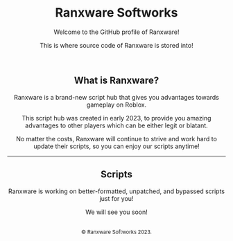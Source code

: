 <div align="center">
  <h1>Ranxware Softworks</h1>
  
  <p>Welcome to the GitHub profile of Ranxware!</p>
  <p>This is where source code of Ranxware is stored into!</p>
  
  <br>
  
  <h2>What is Ranxware?</h2>
  <p>Ranxware is a brand-new script hub that gives you advantages towards gameplay on Roblox.</p>
  <p>This script hub was created in early 2023, to provide you amazing advantages to other players which can be either legit or blatant.</p>
  <p>No matter the costs, Ranxware will continue to strive and work hard to update their scripts, so you can enjoy our scripts anytime!</p>
  
  <hr>

  <h2>Scripts</h2>
  <p>Ranxware is working on better-formatted, unpatched, and bypassed scripts just for you!</p>
  <p>We will see you soon!</p>

  <br>
  <sub>© Ranxware Softworks 2023.</sub>
</div>
